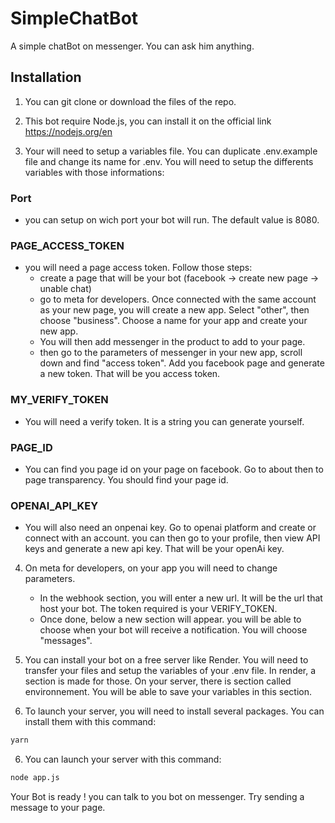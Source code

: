 # SimpleChatBot
A simple chatBot on messenger. You can ask him anything.

## Installation

1. You can git clone or download the files of the repo.

2. This bot require Node.js, you can install it on the official link https://nodejs.org/en

3. Your will need to setup a variables file. You can duplicate .env.example file and change its name for .env. You will need to setup the differents variables with those informations:

### Port
- you can setup on wich port your bot will run. The default value is 8080.

### PAGE_ACCESS_TOKEN
- you will need a page access token. Follow those steps: 
    - create a page that will be your bot (facebook -> create new page -> unable chat)
    - go to meta for developers. Once connected with the same account as your new page, you will create a new app. Select "other", then choose "business". Choose a name for your app and create your new app.
    - You will then add messenger in the product to add  to your page.
    - then go to the parameters of messenger in your new app, scroll down and find "access token". Add you facebook page and generate a new token. That will be you access token.

### MY_VERIFY_TOKEN
- You will need a verify token. It is a string you can generate yourself.

### PAGE_ID
- You can find you page id on your page on facebook. Go to about then to page transparency. You should find your page id.

### OPENAI_API_KEY
- You will also need an onpenai key. Go to openai platform and create or connect with an account. you can then go to your profile, then view API keys and generate a new api key. That will be your openAi key.

4. On meta for developers, on your app you will need to change parameters. 
    - In the webhook section, you will enter a new url. It will be the url that host your bot. The token required is your VERIFY_TOKEN.
    - Once done, below a new section will appear. you will be able to choose when your bot will receive a notification. You will choose "messages".

4. You can install your bot on a free server like Render. You will need to transfer your files and setup the variables of your .env file. In render, a section is made for those. On your server, there is section called environnement. You will be able to save your variables in this section.

5. To launch your server, you will need to install several packages. You can install them with this command:  
```bash
yarn 
```

6. You can launch your server with this command: 

```bash
node app.js 
```


Your Bot is ready ! you can talk to you bot on messenger. Try sending a message to your page.